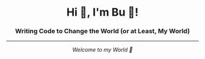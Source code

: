 <h1 align="center">Hi 👋, I'm Bu 🐋!</h1>
<h3 align="center">Writing Code to Change the World (or at Least, My World)</h3>

---

<p align="center">
  <em>Welcome to my World 🐋</em>
</p>

